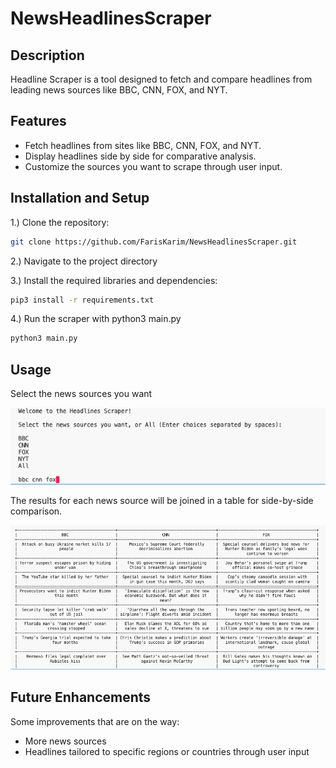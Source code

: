 # NewsHeadlinesScraper

## Description

Headline Scraper is a tool designed to fetch and compare headlines from leading news sources like BBC, CNN, FOX, and NYT. 


## Features
- Fetch headlines from sites like BBC, CNN, FOX, and NYT.
- Display headlines side by side for comparative analysis.
- Customize the sources you want to scrape through user input.


## Installation and Setup

1.) Clone the repository:
   ```bash
   git clone https://github.com/FarisKarim/NewsHeadlinesScraper.git
   ```
2.) Navigate to the project directory

3.) Install the required libraries and dependencies:
   ```bash
   pip3 install -r requirements.txt
   ```

4.) Run the scraper with python3 main.py
   ```bash
   python3 main.py
   ```

## Usage

Select the news sources you want

![Search Image](./images/search.png)

The results for each news source will be joined in a table for side-by-side comparison.

![Results Image](./images/results.png)



## Future Enhancements
Some improvements that are on the way:

- More news sources
- Headlines tailored to specific regions or countries through user input

